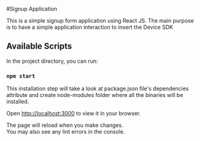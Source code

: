 #Signup Application 

This is a simple signup form application using React JS. The main purpose is to have a simple application interaction to insert the Device SDK

## Available Scripts

In the project directory, you can run:

### `npm start`

This installation step will take a look at package.json file's dependencies attribute and create node-modules folder where all the binaries will be installed.

Open [http://localhost:3000](http://localhost:3000) to view it in your browser.

The page will reload when you make changes.\
You may also see any lint errors in the console.


